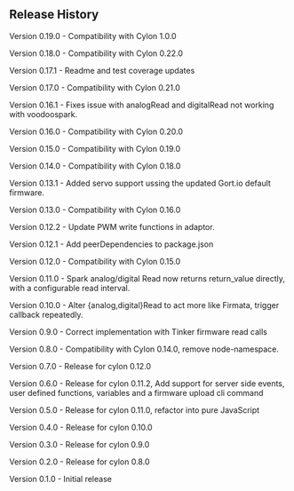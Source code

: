 ## Release History

Version 0.19.0 - Compatibility with Cylon 1.0.0

Version 0.18.0 - Compatibility with Cylon 0.22.0

Version 0.17.1 - Readme and test coverage updates

Version 0.17.0 - Compatibility with Cylon 0.21.0

Version 0.16.1 - Fixes issue with analogRead and digitalRead not working with voodoospark.

Version 0.16.0 - Compatibility with Cylon 0.20.0

Version 0.15.0 - Compatibility with Cylon 0.19.0

Version 0.14.0 - Compatibility with Cylon 0.18.0

Version 0.13.1 - Added servo support ussing the updated Gort.io default firmware.

Version 0.13.0 - Compatibility with Cylon 0.16.0

Version 0.12.2 - Update PWM write functions in adaptor.

Version 0.12.1 - Add peerDependencies to package.json

Version 0.12.0 - Compatibility with Cylon 0.15.0

Version 0.11.0 - Spark analog/digital Read now returns return_value directly, with a configurable read interval.

Version 0.10.0 - Alter {analog,digital}Read to act more like Firmata, trigger callback repeatedly.

Version 0.9.0 - Correct implementation with Tinker firmware read calls

Version 0.8.0 - Compatibility with Cylon 0.14.0, remove node-namespace.

Version 0.7.0 - Release for cylon 0.12.0

Version 0.6.0 - Release for cylon 0.11.2, Add support for server side events, user defined functions, variables and a firmware upload cli command

Version 0.5.0 - Release for cylon 0.11.0, refactor into pure JavaScript

Version 0.4.0 - Release for cylon 0.10.0

Version 0.3.0 - Release for cylon 0.9.0

Version 0.2.0 - Release for cylon 0.8.0

Version 0.1.0 - Initial release
